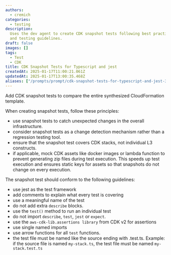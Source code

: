 ```yaml
---
authors:
  - cremich
categories:
  - testing
description:
  Uses the dev agent to create CDK snapshot tests following best practices
  and testing guidelines.
draft: false
images: []
tags:
  - Test
  - CDK
title: CDK Snapshot Tests for Typescript and jest
createdAt: 2025-01-17T11:00:21.061Z
updatedAt: 2025-01-17T13:00:35.468Z
aliases: ["/prompts/prompt/cdk-snapshot-tests-for-typescript-and-jest-37ad5b71"]
---
```


Add CDK snapshot tests to compare the entire synthesized CloudFormation template.

When creating snapshot tests, follow these principles:

- use snapshot tests to catch unexpected changes in the overall infrastructure.
- consider snapshot tests as a change detection mechanism rather than a regression testing tool.
- ensure that the snapshot test covers CDK stacks, not individual L3 constructs.
- if applicable, mock CDK assets like docker images or lambda function to prevent generating zip files during test execution. This speeds up test execution and ensures static keys for assets so that snapshots do not change on every execution.

The snapshot test should conform to the following guidelines:

- use jest as the test framework
- add comments to explain what every test is covering
- use a meaningful name of the test
- do not add extra `describe` blocks.
- use the `test()` method to run an individual test
- do not import `describe`, `test`, `jest` or `expect`.
- use the `aws-cdk-lib.assertions library` from CDK v2 for assertions
- use single named imports
- use arrow functions for all `test` functions.
- the test file must be named like the source ending with .test.ts. Example: if the source file is named `my-stack.ts`, the test file must be named `my-stack.test.ts`
